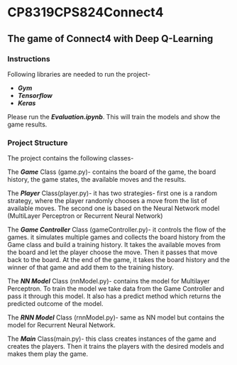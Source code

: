 # CP8319CPS824Connect4

## **The game of Connect4 with Deep Q-Learning**

### Instructions ###

Following libraries are needed to run the project-
- ***Gym***
- ***Tensorflow***
- ***Keras***

Please run the ***Evaluation.ipynb***. This will train the models and show the game results.

### Project Structure ###
The project contains the following classes-

  The ***Game*** Class (game.py)- contains the board of the game, the board history, the game states, the available moves and the results.
  
  The ***Player*** Class(player.py)- it has two strategies- first one is a random strategy, where the player randomly chooses a move from the list of available moves.
  The second one is based on the Neural Network model (MultiLayer Perceptron or Recurrent Neural Network) 
  
  The ***Game Controller*** Class (gameController.py)- it controls the flow of the games. it simulates multiple games and collects the board history from the Game class 
  and build a training history. It takes the available moves from the board and let the player choose the move. Then it passes that move back to the board.
  At the end of the game, it takes the board history and the winner of that game and add them to the training history.
  
  The ***NN Model*** Class (nnModel.py)- contains the model for Multilayer Perceptron. To train the model we take data from the Game Controller and pass it through this model. 
  It also has a predict method which returns the predicted outcome of the model.
  
  The ***RNN Model*** Class (rnnModel.py)- same as NN model but contains the model for Recurrent Neural Network.
  
  The ***Main*** Class(main.py)- this class creates instances of the game and creates the players. Then it trains the players with the desired models and makes them play the game.
  
  
